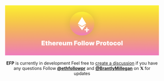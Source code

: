 ![EFP Banner](<banner.png>)

<div align="center">

**EFP** is currently in development
Feel free to [create a discussion](https://github.com/ethereumfollowprotocol/app/discussions/new/choose) if you have any questions
Follow [**@ethfollowpr**](https://x.com/BrantlyMillegan) and [**@BrantlyMillegan**](https://x.com/ethfollowpr) on **𝕏** for updates

</div>
